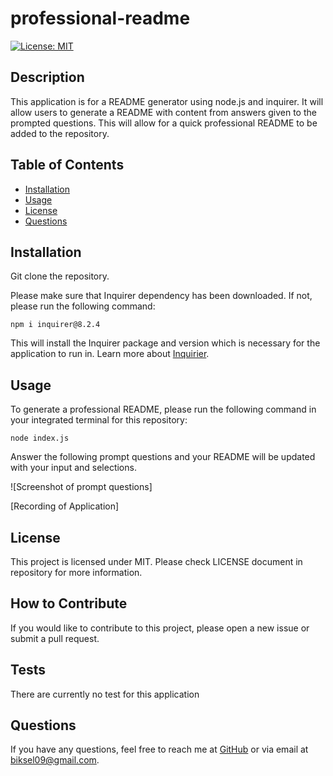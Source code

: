 # professional-readme
  [![License: MIT](https://img.shields.io/badge/License-MIT-blue.svg)](https://opensource.org/licenses/MIT)

  ## Description

This application is for a README generator using node.js and inquirer. It will allow users to generate a README with content from answers given to the prompted questions. This will allow for a quick professional README to be added to the repository.

  ## Table of Contents
  - [Installation](#installation)
  - [Usage](#usage)
  - [License](#license)
  - [Questions](#questions)

  ## Installation

Git clone the repository.

Please make sure that Inquirer dependency has been downloaded. If not, please run the following command:

`npm i inquirer@8.2.4`

This will install the Inquirer package and version which is necessary for the application to run in. Learn more about [Inquirier](https://www.npmjs.com/package/inquirer).

  ## Usage

To generate a professional README, please run the following command in your integrated terminal for this repository:

`node index.js`

Answer the following prompt questions and your README will be updated with your input and selections.

![Screenshot of prompt questions]

[Recording of Application]

  ## License

This project is licensed under MIT. Please check LICENSE document in repository for more information.

  ## How to Contribute

If you would like to contribute to this project, please open a new issue or submit a pull request.

  ## Tests

There are currently no test for this application

  ## Questions

  If you have any questions, feel free to reach me at [GitHub](https://github.com/zbichsel) or via email at [biksel09@gmail.com](biksel09@gmail.com).
